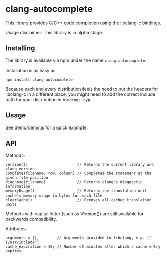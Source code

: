 clang-autocomplete
==================

This library provides C/C++ code completion using the libclang-c bindings.

Usage disclaimer: This library is in alpha stage.

Installing
----------

The library is available via npm under the name `clang-autocomplete`.

Installation is as easy as:

    npm install clang-autocomplete

Because each and every distribution feels the need to put the headers for
libclang-c in a different place, you might need to add the correct include path
for your distribution in `bindings.gyp`.

Usage
-----

See demo/demo.js for a quick example.

API
---

Methods:

    version();                      // Returns the current library and clang version
    complete(filename, row, column) // Completes the statement at the given file position
    diagnose(filename)              // Returns clang's diagnostic information
    memoryUsage()                   // Returns the translation unit cache's memory usage in bytes for each file
    clearCache()                    // Removes all cached translation units

Methods with capital letter (such as Version()) are still available for
backwards compatibility.

Attributes:

    arguments = [];        // Arguments provided to libclang, e.g. ["-I/usr/include"]
    cache_expiration = 10; // Number of minutes after which a cache entry expires
